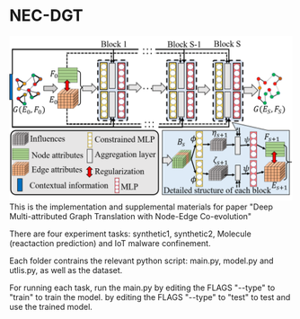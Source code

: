 # NEC-DGT
![image_text](images/NEC-DGT.png)
This is the implementation and supplemental materials for paper "Deep Multi-attributed Graph Translation with Node-Edge Co-evolution"


There are four experiment tasks: synthetic1, synthetic2, Molecule (reactaction prediction) and IoT malware confinement.

Each folder contrains the relevant python script: main.py, model.py and utlis.py, as well as the dataset.

For running each task, run the main.py by editing the FLAGS "--type" to "train" to train the model.
                                       by editing the FLAGS "--type" to "test" to test and use the trained model.
